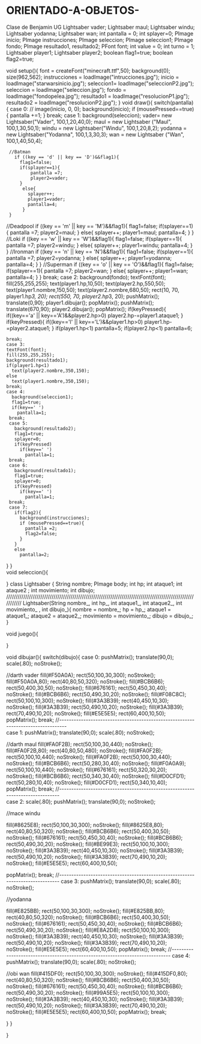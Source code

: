 # ORIENTADO-A-OBJETOS-
Clase de Benjamin UG 
Lightsaber vader;
Lightsaber maul;
Lightsaber windu;
Lightsaber yodanna;
Lightsaber wan;
int pantalla = 0;
int splayer=0;
PImage inicio;
PImage instrucciones;
PImage seleccion;
PImage seleccion1;
PImage fondo;
PImage resultado1, resultado2;
PFont font;
int value = 0;
int turno = 1;
Lightsaber player1;
Lightsaber player2;
boolean flag1=true;
boolean flag2=true;



void setup(){
    font = createFont("minecraft.ttf",50);
    background(0);
    size(962,562);
    instrucciones = loadImage("intrucciones.jpg");
    inicio = loadImage("starwarsinicio.jpg");
    seleccion1= loadImage("seleccionP2.jpg");
    seleccion = loadImage("seleccion.jpg");
    fondo = loadImage("fondopelea.jpg");
    resultado1 = loadImage("resolucionP1.jpg");
    resultado2 = loadImage("resolucionP2.jpg");
}
void draw(){
  switch(pantalla){ 
  case 0:
   // image(inicio, 0, 0);
   background(inicio);
    if (mousePressed==true){
      pantalla +=1;
    }
   break;
   case 1:
     background(seleccion);
    vader= new Lightsaber("Vader", 100,1,20,40,0);
    maul = new Lightsaber ("Maul", 100,1,30,50,1);
   windu = new Lightsaber("Windu", 100,1,20,8,2);
   yodanna = new Lightsaber("Yodanna", 100,1,3,30,3);
    wan = new Lightsaber ("Wan", 100,1,40,50,4);

     
     //Batman
       if ((key == 'd' || key == 'D')&&flag1){
         flag1=false;
         if(splayer==1){
             pantalla =7;
             player2=vader;
         }
          else{
            splayer++;
            player1=vader;
            pantalla=4;
          }
     }
  //Deadpool
        if ((key == 'm' || key == 'M')&&flag1){
          flag1=false;
         if(splayer==1){
             pantalla =7;
             player2=maul;
         }
          else{
            splayer++;
            player1=maul;
            pantalla=4;
          }
        }
     //Loki
       if ((key == 'w' || key == 'W')&&flag1){
         flag1=false;
         if(splayer==1){
             pantalla =7;
             player2=windu;
         }
          else{
            splayer++;
            player1=windu;
            pantalla=4;
          }
       }
      //Ironman
       if ((key == 'n' || key == 'N')&&flag1){
         flag1=false;
         if(splayer==1){
             pantalla =7;
             player2=yodanna;
         }
          else{
            splayer++;
            player1=yodanna;
            pantalla=4;
          }
       }
     //Superman 
       if ((key == 'o' || key == 'O')&&flag1){
         flag1=false;
         if(splayer==1){
             pantalla =7;
             player2=wan;
         }
          else{
            splayer++;
            player1=wan;
            pantalla=4;
          }
       }
    break;
    case 2:
      background(fondo);
      textFont(font);
      fill(255,255,255);
      text(player1.hp,10,50);
      text(player2.hp,550,50);
      text(player1.nombre,150,50);
      text(player2.nombre,680,50);
      rect(10, 70, player1.hp*3, 20);
      rect(550, 70, player2.hp*3, 20);
      pushMatrix();
      translate(0,90);
      player1.dibujar();
      popMatrix();
      pushMatrix();
      translate(670,90);
      player2.dibujar();
      popMatrix();
      if(keyPressed){
        if((key=='a' || key=='A')&&player2.hp>0)
          player2.hp-=player1.ataque1;
      }
      if(keyPressed){
        if((key=='l' || key=='L')&&player1.hp>0)
          player1.hp-=player2.ataque1;
      }
      if(player1.hp<1)
        pantalla=5;
      if(player2.hp<1)
        pantalla=6;
      
    break;
    case 3:
    textFont(font);
    fill(255,255,255);
    background(resultado1);
    if(player1.hp<1)
      text(player2.nombre,350,150);
    else
      text(player1.nombre,350,150);
    break;
    case 4:
      background(seleccion1);
      flag1=true;
      if(key==' ')
        pantalla=1;
     break;
     case 5:
       background(resultado2);
       flag1=true;
       splayer=0;
       if(keyPressed)
         if(key==' ')
           pantalla=1;
     break;
     case 6:
       background(resultado1);
       flag1=true;
       splayer=0;
       if(keyPressed)
         if(key==' ')
           pantalla=1;
     break;
     case 7:
       if(flag2){
         background(instrucciones);
         if (mousePressed==true){
           pantalla =2;
           flag2=false;
         }
       }
       else
         pantalla=2;
      
   }
 }   
void seleccion(){

}
class Lightsaber {
  String nombre;
  PImage body;
  int hp;
  int ataque1;
  int ataque2 ;
  int movimiento;
  int dibujo;
  ///////////////////////////////////////////////////////////////////////////////////////////////////////////
  Lightsaber(String nombre_, int hp_, int ataque1_, int ataque2_, int movimiento_ ,  int dibujo_){
  nombre = nombre_;
  hp = hp_;
  ataque1 = ataque1_;
  ataque2 = ataque2_;
  movimiento = movimiento_;
  dibujo = dibujo_;
}

void juego(){
  
}

 void dibujar(){
  switch(dibujo){ 
    case 0:
      pushMatrix();
  translate(90,0); 
  scale(.80);
  noStroke();
  
  //darth vader
  fill(#F50A0A);
rect(50,100,30,300);
   noStroke();
  fill(#F50A0A,80);
rect(40,80,50,320);
  noStroke();
  fill(#BCB6B6);
rect(50,400,30,50);
   noStroke();
  fill(#676161);
 rect(50,450,30,40);
   noStroke();
  fill(#BCB6B6);
 rect(50,490,30,20);
    noStroke();
  fill(#F08C8C);
 rect(50,100,10,300);
  noStroke();
  fill(#3A3B39);
 rect(40,450,10,30);
 noStroke();
  fill(#3A3B39);
 rect(50,490,10,20);
  noStroke();
  fill(#3A3B39);
 rect(70,490,10,20);
 noStroke();
  fill(#E5E5E5);
rect(60,400,10,50);
 popMatrix();
    break;
//---------------------------------------------------------------------------------    
    case 1:
      pushMatrix();
  translate(90,0);
  scale(.80);
  noStroke();
 
 //darth maul 
  fill(#FA0F2B);
rect(50,100,30,440);
   noStroke();
  fill(#FA0F2B,80);
rect(40,80,50,480);
    noStroke();
  fill(#FA0F2B);
 rect(50,100,10,440);
  noStroke();
  fill(#FA0F2B);
rect(50,100,30,440);
 noStroke();
  fill(#BCB6B6);
rect(50,280,30,40);
  noStroke();
  fill(#F0A0A9);
rect(50,100,10,440);
noStroke();
  fill(#676161);
rect(50,320,30,20);
noStroke();
  fill(#BCB6B6);
rect(50,340,30,40);
noStroke();
  fill(#D0CFD1);
rect(50,280,10,40);
noStroke();
  fill(#D0CFD1);
rect(50,340,10,40);
 popMatrix();
    break;
  //------------------------------------------------------------------------------  
    case 2:
        scale(.80);
 pushMatrix();
  translate(90,0);
  noStroke();
 
 
 //mace windu

  fill(#8625E8);
rect(50,100,30,300);
   noStroke();
  fill(#8625E8,80);
rect(40,80,50,320);
  noStroke();
  fill(#BCB6B6);
rect(50,400,30,50);
   noStroke();
  fill(#676161);
 rect(50,450,30,40);
   noStroke();
  fill(#BCB6B6);
 rect(50,490,30,20);
    noStroke();
  fill(#BE99E3);
 rect(50,100,10,300);
  noStroke();
  fill(#3A3B39);
 rect(40,450,10,30);
 noStroke();
  fill(#3A3B39);
 rect(50,490,10,20);
  noStroke();
  fill(#3A3B39);
 rect(70,490,10,20);
 noStroke();
  fill(#E5E5E5);
rect(60,400,10,50);

 popMatrix();
    break;
    //------------------------------------------------------------------------------
    case 3:
   pushMatrix();
  translate(90,0);
  scale(.80);
  noStroke();
  
  
  //yodanna
  
  fill(#E825BB);
rect(50,100,30,300);
   noStroke();
  fill(#E825BB,80);
rect(40,80,50,320);
  noStroke();
  fill(#BCB6B6);
rect(50,400,30,50);
   noStroke();
  fill(#676161);
 rect(50,450,30,40);
   noStroke();
  fill(#BCB6B6);
 rect(50,490,30,20);
    noStroke();
  fill(#E8A2D8);
 rect(50,100,10,300);
  noStroke();
  fill(#3A3B39);
 rect(40,450,10,30);
 noStroke();
  fill(#3A3B39);
 rect(50,490,10,20);
  noStroke();
  fill(#3A3B39);
 rect(70,490,10,20);
 noStroke();
  fill(#E5E5E5);
rect(60,400,10,50);
 popMatrix();
    break;
   //----------------------------------------------------------------------------- 
    case 4:
       pushMatrix();
  translate(90,0);
  scale(.80);
  noStroke();

  
  //obi wan
  fill(#415DF0);
rect(50,100,30,300);
   noStroke();
  fill(#415DF0,80);
rect(40,80,50,320);
  noStroke();
  fill(#BCB6B6);
rect(50,400,30,50);
   noStroke();
  fill(#676161);
 rect(50,450,30,40);
   noStroke();
  fill(#BCB6B6);
 rect(50,490,30,20);
    noStroke();
  fill(#99A5E5);
 rect(50,100,10,300);
  noStroke();
  fill(#3A3B39);
 rect(40,450,10,30);
 noStroke();
  fill(#3A3B39);
 rect(50,490,10,20);
  noStroke();
  fill(#3A3B39);
 rect(70,490,10,20);
 noStroke();
  fill(#E5E5E5);
rect(60,400,10,50);
 popMatrix();
    break;
    
 }
}


}
